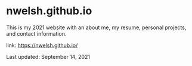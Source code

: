 # nwelsh.github.io
This is my 2021 website with an about me, my resume, personal projects, and contact information. 

link: https://nwelsh.github.io/

Last updated: September 14, 2021
